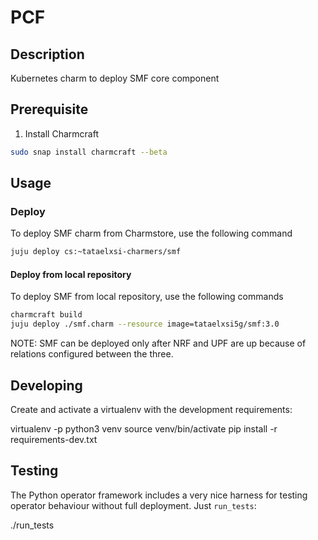 <!-- Copyright 2020 Tata Elxsi

 Licensed under the Apache License, Version 2.0 (the License); you may
 not use this file except in compliance with the License. You may obtain
 a copy of the License at

         http://www.apache.org/licenses/LICENSE-2.0

 Unless required by applicable law or agreed to in writing, software
 distributed under the License is distributed on an AS IS BASIS, WITHOUT
 WARRANTIES OR CONDITIONS OF ANY KIND, either express or implied. See the
 License for the specific language governing permissions and limitations
 under the License.

 For those usages not covered by the Apache License, Version 2.0 please
 contact: canonical@tataelxsi.onmicrosoft.com

 To get in touch with the maintainers, please contact:
 canonical@tataelxsi.onmicrosoft.com
-->

# PCF

## Description

Kubernetes charm to deploy SMF core component

## Prerequisite

1. Install Charmcraft

```bash
sudo snap install charmcraft --beta
```

## Usage

### Deploy

To deploy SMF charm from Charmstore, use the following command

```bash
juju deploy cs:~tataelxsi-charmers/smf
```

#### Deploy from local repository

To deploy SMF from local repository, use the following commands

```bash
charmcraft build
juju deploy ./smf.charm --resource image=tataelxsi5g/smf:3.0
```

NOTE: SMF can be deployed only after NRF and UPF are up because of
      relations configured between the three.

## Developing

Create and activate a virtualenv with the development requirements:

   virtualenv -p python3 venv
   source venv/bin/activate
   pip install -r requirements-dev.txt

## Testing

The Python operator framework includes a very nice harness for testing
operator behaviour without full deployment. Just `run_tests`:

   ./run_tests
